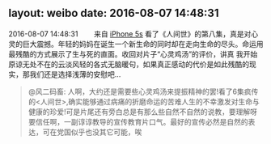 layout: weibo
date: 2016-08-07 14:48:31
---
2016-08-07 14:48:31  &nbsp;&nbsp;&nbsp;&nbsp;&nbsp;&nbsp; 来自 <a href="sinaweibo://customweibosource" rel="nofollow">iPhone 5s</a>
看了《人间世》的第八集，真是对心灵的巨大震撼。年轻的妈妈在诞生一个新生命的同时却在走向生命的尽头。命运用最残酷的方式展示了生与死的直面。收回对片子“心灵鸡汤”的评价，讲真 我开始原谅无处不在的云淡风轻的各式无脑暖句，如果真正感动的代价是如此残酷的现实，那我们还是选择浅薄的安慰吧…
>  @风二码畜: 人啊，大约还是需要些心灵鸡汤来提振精神的罢!看了6集疯传的<人间世>,确实能够通过病痛的折磨命运的苦难人生的不幸激发对生命与健康的珍爱!可是片尾还有旁白总是有那么些自然不自然的说教，要理解呀要信任啊，一副谆谆教导的宣传教育片口气。最好的宣传必然是自然的表达，可在党国似乎也没其它可能，唉 ​​​
